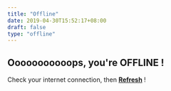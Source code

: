 ```yaml
---
title: "Offline"
date: 2019-04-30T15:52:17+08:00
draft: false
type: "offline"
---
```


## Ooooooooooops, you're OFFLINE !

Check your internet connection, then <a href="" style="font-weight:bold">Refresh</a> !